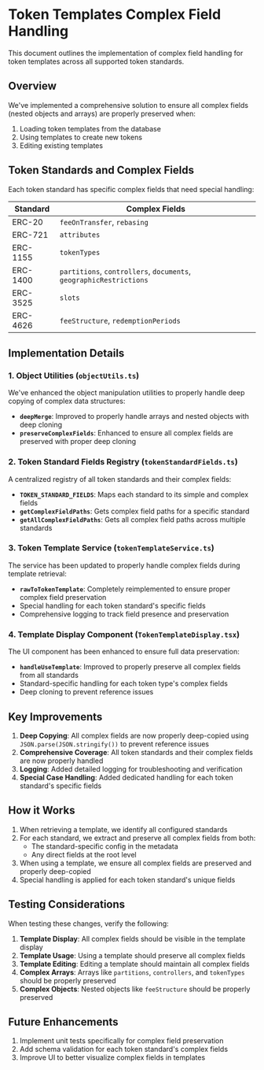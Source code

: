 # Token Templates Complex Field Handling

This document outlines the implementation of complex field handling for token templates across all supported token standards.

## Overview

We've implemented a comprehensive solution to ensure all complex fields (nested objects and arrays) are properly preserved when:
1. Loading token templates from the database
2. Using templates to create new tokens
3. Editing existing templates

## Token Standards and Complex Fields

Each token standard has specific complex fields that need special handling:

| Standard | Complex Fields |
|----------|----------------|
| ERC-20 | `feeOnTransfer`, `rebasing` |
| ERC-721 | `attributes` |
| ERC-1155 | `tokenTypes` |
| ERC-1400 | `partitions`, `controllers`, `documents`, `geographicRestrictions` |
| ERC-3525 | `slots` |
| ERC-4626 | `feeStructure`, `redemptionPeriods` |

## Implementation Details

### 1. Object Utilities (`objectUtils.ts`)

We've enhanced the object manipulation utilities to properly handle deep copying of complex data structures:

- **`deepMerge`**: Improved to properly handle arrays and nested objects with deep cloning
- **`preserveComplexFields`**: Enhanced to ensure all complex fields are preserved with proper deep cloning

### 2. Token Standard Fields Registry (`tokenStandardFields.ts`)

A centralized registry of all token standards and their complex fields:

- **`TOKEN_STANDARD_FIELDS`**: Maps each standard to its simple and complex fields
- **`getComplexFieldPaths`**: Gets complex field paths for a specific standard
- **`getAllComplexFieldPaths`**: Gets all complex field paths across multiple standards

### 3. Token Template Service (`tokenTemplateService.ts`)

The service has been updated to properly handle complex fields during template retrieval:

- **`rawToTokenTemplate`**: Completely reimplemented to ensure proper complex field preservation
- Special handling for each token standard's specific fields
- Comprehensive logging to track field presence and preservation

### 4. Template Display Component (`TokenTemplateDisplay.tsx`)

The UI component has been enhanced to ensure full data preservation:

- **`handleUseTemplate`**: Improved to properly preserve all complex fields from all standards
- Standard-specific handling for each token type's complex fields
- Deep cloning to prevent reference issues

## Key Improvements

1. **Deep Copying**: All complex fields are now properly deep-copied using `JSON.parse(JSON.stringify())` to prevent reference issues
2. **Comprehensive Coverage**: All token standards and their complex fields are now properly handled
3. **Logging**: Added detailed logging for troubleshooting and verification
4. **Special Case Handling**: Added dedicated handling for each token standard's specific fields

## How it Works

1. When retrieving a template, we identify all configured standards
2. For each standard, we extract and preserve all complex fields from both:
   - The standard-specific config in the metadata
   - Any direct fields at the root level
3. When using a template, we ensure all complex fields are preserved and properly deep-copied
4. Special handling is applied for each token standard's unique fields

## Testing Considerations

When testing these changes, verify the following:

1. **Template Display**: All complex fields should be visible in the template display
2. **Template Usage**: Using a template should preserve all complex fields
3. **Template Editing**: Editing a template should maintain all complex fields
4. **Complex Arrays**: Arrays like `partitions`, `controllers`, and `tokenTypes` should be properly preserved
5. **Complex Objects**: Nested objects like `feeStructure` should be properly preserved

## Future Enhancements

1. Implement unit tests specifically for complex field preservation
2. Add schema validation for each token standard's complex fields
3. Improve UI to better visualize complex fields in templates 